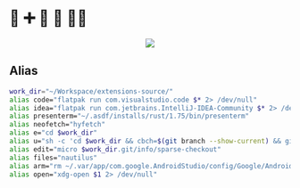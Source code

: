 # 🦌 ➕ 🚢 🟰 🏴‍☠️
<div align="center">
  <img src="https://moco.mehiz.live/get/@choppeh?theme=moebooru&" />
</div>

## Alias
```sh
work_dir="~/Workspace/extensions-source/"
alias code="flatpak run com.visualstudio.code $* 2> /dev/null"
alias idea="flatpak run com.jetbrains.IntelliJ-IDEA-Community $* 2> /dev/null"
alias presenterm="~/.asdf/installs/rust/1.75/bin/presenterm"
alias neofetch="hyfetch"
alias e="cd $work_dir"
alias u="sh -c 'cd $work_dir && cbch=$(git branch --show-current) && git switch main && git pull && git switch $cbch && git rebase main'"
alias edit="micro $work_dir.git/info/sparse-checkout"
alias files="nautilus"
alias arm="rm ~/.var/app/com.google.AndroidStudio/config/Google/AndroidStudio*/.lock"
alias open="xdg-open $1 2> /dev/null"
```
<!--
alias ai='podman ps --format "{{.Names}}" | grep -q "^open-webui$" && { podman stop open-webui; echo "AI encerrada"; } || { podman start open-webui; echo "Iniciando AI..." ; sleep 5; flatpak run org.mozilla.firefox http://localhost:8080 1> /dev/null & }'
alias emu='~/Android/Sdk/./emulator/emulator -avd Pixel_3a_API_34 -gpu host'
-->

